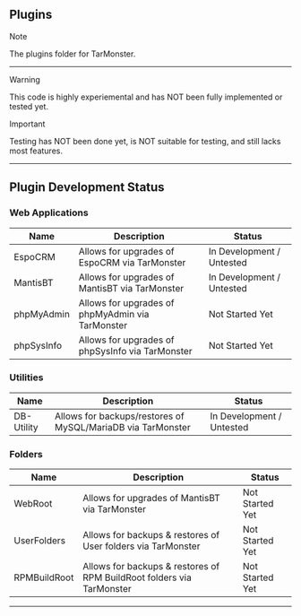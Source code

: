 <h2> Plugins</h2>

> [!NOTE]
> The plugins folder for TarMonster.
<hr>

> [!WARNING]
> This code is highly experiemental and has NOT been fully implemented or tested yet.

> [!IMPORTANT]
> Testing has NOT been done yet, is NOT suitable for testing, and still lacks most features.

<hr>
<h2>Plugin Development Status</h2>

<h3>Web Applications</h3>

| Name | Description | Status
| --- | --- | --- |
| EspoCRM | Allows for upgrades of EspoCRM via TarMonster | In Development / Untested
| MantisBT | Allows for upgrades of MantisBT via TarMonster | In Development / Untested
| phpMyAdmin | Allows for upgrades of phpMyAdmin via TarMonster | Not Started Yet
| phpSysInfo | Allows for upgrades of phpSysInfo via TarMonster | Not Started Yet

<h3>Utilities</h3>

| Name | Description | Status
| --- | --- | --- |
| DB-Utility | Allows for backups/restores of MySQL/MariaDB via TarMonster | In Development / Untested

<h3>Folders</h3>

| Name | Description | Status
| --- | --- | --- |
| WebRoot | Allows for upgrades of MantisBT via TarMonster | Not Started Yet
| UserFolders | Allows for backups & restores of User folders via TarMonster | Not Started Yet
| RPMBuildRoot | Allows for backups & restores of RPM BuildRoot folders via TarMonster | Not Started Yet
<hr>
